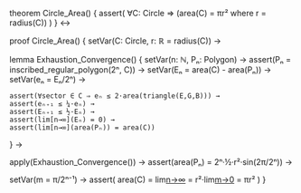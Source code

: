 theorem Circle_Area() {
  assert(
    ∀C: Circle ⇒ (area(C) = πr² where r = radius(C))
  )
} ↔

proof Circle_Area() {
  setVar(C: Circle, r: ℝ = radius(C)) →
  
  lemma Exhaustion_Convergence() {
    setVar(n: ℕ, Pₙ: Polygon) →
    assert(Pₙ = inscribed_regular_polygon(2ⁿ, C)) →
    setVar(Eₙ = area(C) - area(Pₙ)) →
    setVar(eₙ = Eₙ/2ⁿ) →
    
    assert(∀sector ∈ C ⇒ eₙ ≤ 2·area(triangle(E,G,B))) →
    assert(eₙ₊₁ ≤ ¼·eₙ) →
    assert(Eₙ₊₁ ≤ ½·Eₙ) →
    assert(lim[n→∞](Eₙ) = 0) →
    assert(lim[n→∞](area(Pₙ)) = area(C))
  } →
  
  apply(Exhaustion_Convergence()) →
  assert(area(Pₙ) = 2ⁿ·½·r²·sin(2π/2ⁿ)) →
  
  setVar(m = π/2ⁿ⁻¹) →
  assert(
    area(C) = lim[n→∞](2ⁿ⁻¹·r²·sin(π/2ⁿ⁻¹))
    = r²·lim[m→0](π·sin(m)/m)
    = πr²
  )
}